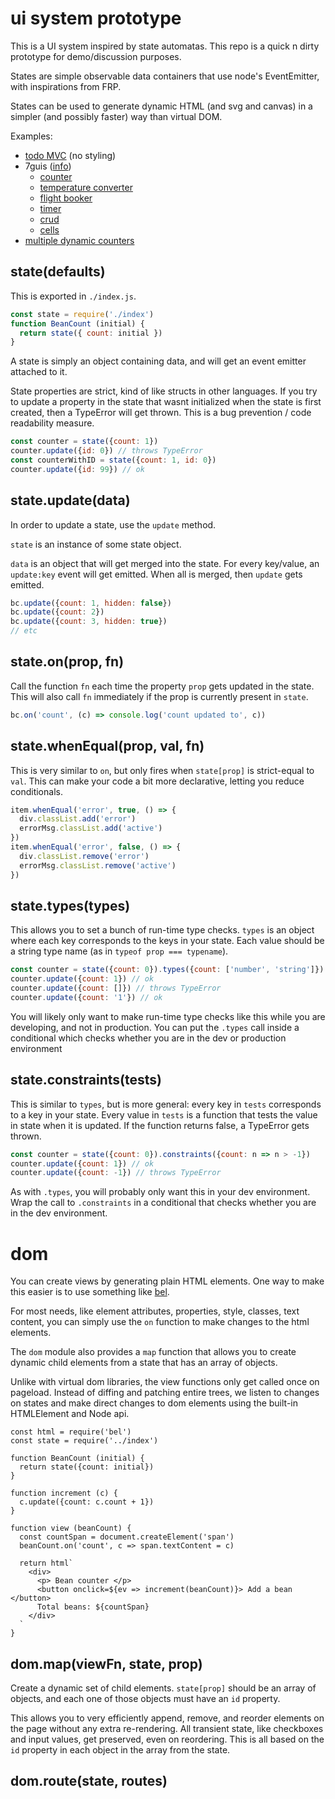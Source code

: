
# ui system prototype

This is a UI system inspired by state automatas. This repo is a quick n dirty prototype for demo/discussion purposes.

States are simple observable data containers that use node's EventEmitter, with inspirations from FRP.

States can be used to generate dynamic HTML (and svg and canvas) in a simpler (and possibly faster) way than virtual DOM.

Examples: 
* [todo MVC](/examples/todo.js) (no styling)
* 7guis ([info](https://github.com/eugenkiss/7guis/wiki))
   * [counter](/examples/7guis/counter.js)
   * [temperature converter](/examples/7guis/temperature-converter.js)
   * [flight booker](/examples/7guis/flight-booker.js)
   * [timer](/examples/7guis/timer.js)
   * [crud](/examples/7guis/crud.js)
   * [cells](/examples/7guis/cells.js)
* [multiple dynamic counters](/examples/counter-many.js)

## state(defaults)

This is exported in `./index.js`.

```js
const state = require('./index')
function BeanCount (initial) {
  return state({ count: initial })
}
```

A state is simply an object containing data, and will get an event emitter attached to it.

State properties are strict, kind of like structs in other languages. If you try to update a property in the state that wasnt initialized when the state is first created, then a TypeError will get thrown. This is a bug prevention / code readability measure.

```js
const counter = state({count: 1})
counter.update({id: 0}) // throws TypeError
const counterWithID = state({count: 1, id: 0})
counter.update({id: 99}) // ok
```

## state.update(data)

In order to update a state, use the `update` method.

`state` is an instance of some state object. 

`data` is an object that will get merged into the state. For every key/value, an `update:key` event will get emitted. When all is merged, then `update` gets emitted.

```js
bc.update({count: 1, hidden: false})
bc.update({count: 2})
bc.update({count: 3, hidden: true})
// etc
```

## state.on(prop, fn)

Call the function `fn` each time the property `prop` gets updated in the state. This will also call `fn` immediately if the prop is currently present in `state`.

```js
bc.on('count', (c) => console.log('count updated to', c))
```

## state.whenEqual(prop, val, fn)

This is very similar to `on`, but only fires when `state[prop]` is strict-equal to `val`. This can make your code a bit more declarative, letting you reduce conditionals.

```js
item.whenEqual('error', true, () => {
  div.classList.add('error')
  errorMsg.classList.add('active')
})
item.whenEqual('error', false, () => {
  div.classList.remove('error')
  errorMsg.classList.remove('active')
})
```

## state.types(types)

This allows you to set a bunch of run-time type checks. `types` is an object where each key corresponds to the keys in your state. Each value should be a string type name (as in `typeof prop === typename`).

```js
const counter = state({count: 0}).types({count: ['number', 'string']}) // count can be number OR string
counter.update({count: 1}) // ok
counter.update({count: []}) // throws TypeError
counter.update({count: '1'}) // ok
```

You will likely only want to make run-time type checks like this while you are developing, and not in production. You can put the `.types` call inside a conditional which checks whether you are in the dev or production environment

## state.constraints(tests)

This is similar to `types`, but is more general: every key in `tests` corresponds to a key in your state. Every value in `tests` is a function that tests the value in state when it is updated. If the function returns false, a TypeError gets thrown.

```js
const counter = state({count: 0}).constraints({count: n => n > -1})
counter.update({count: 1}) // ok
counter.update({count: -1}) // throws TypeError
```

As with `.types`, you will probably only want this in your dev environment. Wrap the call to `.constraints` in a conditional that checks whether you are in the dev environment.

# dom

You can create views by generating plain HTML elements. One way to make this easier is to use something like [bel](https://github.com/shama/bel).

For most needs, like element attributes, properties, style, classes, text content, you can simply use the `on` function to make changes to the html elements.

The `dom` module also provides a `map` function that allows you to create dynamic child elements from a state that has an array of objects.

Unlike with virtual dom libraries, the view functions only get called once on pageload. Instead of diffing and patching entire trees, we listen to changes on states and make direct changes to dom elements using the built-in HTMLElement and Node api.

```
const html = require('bel')
const state = require('../index')

function BeanCount (initial) {
  return state({count: initial})
}

function increment (c) {
  c.update({count: c.count + 1})
}

function view (beanCount) {
  const countSpan = document.createElement('span')
  beanCount.on('count', c => span.textContent = c)

  return html`
    <div>
      <p> Bean counter </p>
      <button onclick=${ev => increment(beanCount)}> Add a bean </button>
      Total beans: ${countSpan}
    </div>
  `
}
```

## dom.map(viewFn, state, prop)

Create a dynamic set of child elements. `state[prop]` should be an array of objects, and each one of those objects must have an `id` property.

This allows you to very efficiently append, remove, and reorder elements on the page without any extra re-rendering. All transient state, like checkboxes and input values, get preserved, even on reordering. This is all based on the `id` property in each object in the array from the state.

## dom.route(state, routes)
